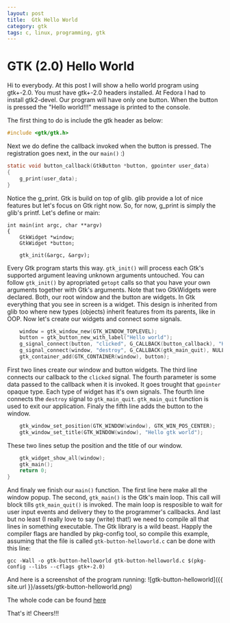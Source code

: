 ```yaml
---
layout: post
title:  Gtk Hello World
category: gtk
tags: c, linux, programming, gtk
---
```

# GTK (2.0) Hello World
Hi to everybody. At this post I will show a hello world program using gtk+-2.0.
You must have gtk+-2.0 headers installed. At Fedora I had to install
gtk2-devel. Our program will have only one button. When the button is pressed
the "Hello world!!!" message is printed to the console.

The first thing to do is include the gtk header as below:

```c
#include <gtk/gtk.h>
```

Next we do define the callback invoked when the button is pressed. The registration
goes next, in the our `main()` :)

```c
static void button_callback(GtkButton *button, gpointer user_data)
{
	g_print(user_data);
}
```

Notice the g_print. Gtk is build on top of glib. glib provide a lot of nice
features but let's focus on Gtk right now. So, for now, g_print is simply 
the glib's printf. Let's define or main:

```
int main(int argc, char **argv)
{
	GtkWidget *window;
	GtkWidget *button;

	gtk_init(&argc, &argv);
```

Every Gtk program starts this way. `gtk_init()` will process each Gtk's
supported argument leaving unknown arguments untouched. You can follow
`gtk_init()` by apropriated `getopt` calls so that you have your own
arguments together with Gtk's arguments. Note that two GtkWidgets
were declared. Both, our root window and the button are widgets. In Gtk
everything that you see in screen is a widget. This design is inherited
from glib too where new types (objects) inherit features from its parents,
like in OOP. Now let's create our widgets and connect some signals.

```c
	window = gtk_window_new(GTK_WINDOW_TOPLEVEL);
	button = gtk_button_new_with_label("Hello world");
	g_signal_connect(button, "clicked", G_CALLBACK(button_callback), "Hello world!!!\n");
	g_signal_connect(window, "destroy", G_CALLBACK(gtk_main_quit), NULL);
	gtk_container_add(GTK_CONTAINER(window), button);
```

First two lines create our window and button widgets. The third line connects
our callback to the `clicked` signal. The fourth parameter is some data passed
to the callback when it is invoked. It goes trought that `gpointer` opaque
type. Each type of widget has it's own signals.  The fourth line connects the
`destroy` signal to `gtk_main_quit`.  `gtk_main_quit` function is used to exit
our application. Finaly the fifth line adds the button to the window.

```c
	gtk_window_set_position(GTK_WINDOW(window), GTK_WIN_POS_CENTER);
	gtk_window_set_title(GTK_WINDOW(window), "Hello gtk world");
```

These two lines setup the position and the title of our window.

```c
	gtk_widget_show_all(window);
	gtk_main();
	return 0;
}
```

And finaly we finish our `main()` function. The first line here make all the
window popup. The second, `gtk_main()` is the Gtk's main loop. This call will
block tills `gtk_main_quit()` is invoked. The main loop is resposible to wait
for user input events and delivery they to the programmer's callbacks. And last
but no least (I really love to say (write) that!) we need to compile all that
lines in something executable. The Gtk library is a wild beast. Happly the
compiler flags are handled by pkg-config tool, so compile this example,
assuming that the file is called `gtk-button-helloworld.c` can be done with
this line:
```
gcc -Wall -o gtk-button-helloworld gtk-button-helloworld.c $(pkg-config --libs --cflags gtk+-2.0) 
```

And here is a screenshot of the program running:
![gtk-button-helloworld]({{ site.url }}/assets/gtk-button-helloworld.png)

The whole code can be found [here](https://gist.github.com/gkos/bea3bbb31d0debb093916066d6a68e73)

That's it!
Cheers!!!
